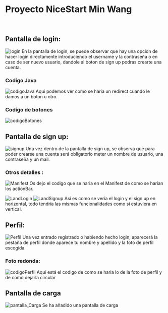 # Proyecto NiceStart Min Wang
<br>

## Pantalla de login: 
![login](img/login.png)
En la pantalla de login, se puede observar que hay una opcion de hacer login directamente 
introduciendo el username y la contraseña o en caso de ser nuevo usuario, dandole al boton
de sign up podras crearte una cuenta.
### Codigo Java
![codigoJava](img/codigoLogin.png)
Aqui podemos ver como se haria un redirect cuando le damos a un boton u otro.
### Codigo de botones 
![codigoBotones](img/BotonesLogin.png)
## Pantalla de sign up:
![signup](img/signup.png)
Una vez dentro de la pantalla de sign up, se observa que para poder crearse una cuenta
será obligatorio meter un nombre de usuario, una contraseña y un mail. 

### Otros detalles :
![Manifest](img/Manifest.png)
Os dejo el codigo que se haria en el Manifest de como se harían los actionBar.

![LandLogin](img/LoginLand.png)
![LandSignup](img/SignupLand.png)
Así es como se vería el login y el sign up en horizontal, todo tendría las mismas
funcionalidades como si estuviera en vertical.
## Perfil:
![Perfil](img/perfil.png)
Una vez entrado registrado o habiendo hecho login, aparecerá la pestaña de
perfil donde aparece tu nombre y apellido y la foto de perfil escogida.

### Foto redonda:
![codigoPerfil](img/codigoPerfil.png)
Aquí está el codigo de como se haria lo de la foto de perfil y de como 
dejarla circular

## Pantalla de carga

![pantalla_Carga](img/carga.png)
Se ha añadido una pantalla de carga

